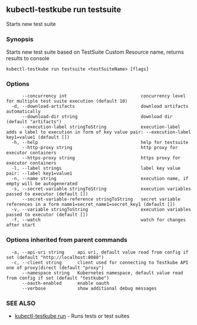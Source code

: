 ## kubectl-testkube run testsuite

Starts new test suite

### Synopsis

Starts new test suite based on TestSuite Custom Resource name, returns results to console

```
kubectl-testkube run testsuite <testSuiteName> [flags]
```

### Options

```
      --concurrency int                            concurrency level for multiple test suite execution (default 10)
  -d, --download-artifacts                         download artifacts automatically
      --download-dir string                        download dir (default "artifacts")
      --execution-label stringToString             execution-label adds a label to execution in form of key value pair: --execution-label key1=value1 (default [])
  -h, --help                                       help for testsuite
      --http-proxy string                          http proxy for executor containers
      --https-proxy string                         https proxy for executor containers
  -l, --label strings                              label key value pair: --label key1=value1
  -n, --name string                                execution name, if empty will be autogenerated
  -s, --secret-variable stringToString             execution variables passed to executor (default [])
      --secret-variable-reference stringToString   secret variable references in a form name1=secret_name1=secret_key1 (default [])
  -v, --variable stringToString                    execution variables passed to executor (default [])
  -f, --watch                                      watch for changes after start
```

### Options inherited from parent commands

```
  -a, --api-uri string     api uri, default value read from config if set (default "http://localhost:8088")
  -c, --client string      client used for connecting to Testkube API one of proxy|direct (default "proxy")
      --namespace string   Kubernetes namespace, default value read from config if set (default "testkube")
      --oauth-enabled      enable oauth
      --verbose            show additional debug messages
```

### SEE ALSO

* [kubectl-testkube run](kubectl-testkube_run.md)	 - Runs tests or test suites

